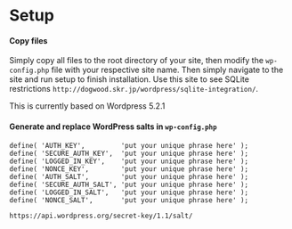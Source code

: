 # Setup
#### Copy files ####
Simply copy all files to the root directory of your site, then modify the `wp-config.php` file with your respective site name. Then simply navigate to the site and run setup to finish installation. Use this site to see SQLite restrictions `http://dogwood.skr.jp/wordpress/sqlite-integration/`.

This is currently based on Wordpress 5.2.1

#### Generate and replace WordPress salts in `wp-config.php` ####

~~~~
define( 'AUTH_KEY',         'put your unique phrase here' );
define( 'SECURE_AUTH_KEY',  'put your unique phrase here' );
define( 'LOGGED_IN_KEY',    'put your unique phrase here' );
define( 'NONCE_KEY',        'put your unique phrase here' );
define( 'AUTH_SALT',        'put your unique phrase here' );
define( 'SECURE_AUTH_SALT', 'put your unique phrase here' );
define( 'LOGGED_IN_SALT',   'put your unique phrase here' );
define( 'NONCE_SALT',       'put your unique phrase here' );
~~~~

`https://api.wordpress.org/secret-key/1.1/salt/`
